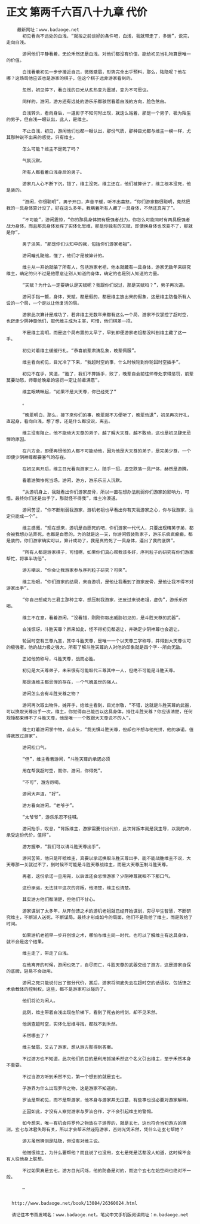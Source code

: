 # 正文 第两千六百八十九章 代价
        最新网址：www.badaoge.net
          初见看向不远处的白浅，“就按之前谈好的条件吧，白浅，我就带走了，多谢”，说完，走向白浅。
      
          游闲他们平静看着，无论禾然还是白浅，对他们都没有价值，能给初见当礼物算是唯一的价值。
      
          白浅看着初见一步步接近自己，微微蹙眉，形势完全出乎预料，那么，陆隐呢？他在哪？这场局他应该也是游家的棋子，但这个棋子远非游家看到的。
      
          忽然，初见停下，看白浅的目光从炙热变为震撼，变为不可思议。
      
          同样的，游闲，游方还有远处的游乐乐都骇然看着白浅的方向，脸色煞白。
      
          白浅转头，看向身后，一道影子不知何时出现，就这么站着，那是一个男子，极为陌生的男子，但白浅一眼认出，此人，是维主。
      
          不止白浅，初见，游闲他们也都一眼认出，那份气质，那种目光都与维主一模一样，尤其那种说不出来的感觉，只有维主。
      
          怎么可能？维主不是死了吗？
      
          气氛沉默。
      
          所有人都看着白浅身后的男子。
      
          游家几人心不断下沉，错了，维主没死，维主还在，他们被算计了，维主根本没死，他是装的。
      
          “游闲，你很聪明”，男子开口，声音平缓，听不出喜怒，“你们游家都很聪明，竟然把我的一具身体算计没了，好在这么多年，我瞒着所有人藏了一具身体，不然还真完了”。
      
          “不可能”，游闲震惊，“你的那具身体拥有极强者战力，你怎么可能同时有两具极强者战力身体，而且那具身体发挥了实体化思维，那是你独有的天赋，即便换身体也改变不了，那就是你”。
      
          男子淡笑，“那是你们认知中的我，包括你们游家老祖”。
      
          游闲瞳孔陡缩，懂了，他们才是被算计的。
      
          维主从一开始就骗了所有人，包括游家老祖，他本就藏有一具身体，游家无数年来研究维主，确定的只不过是他愿意让别人知道的身体，确定的也是别人知道的力量。
      
          “天赋？为什么一定要确认是天赋呢？我跟你们说过，那是天赋吗？”，男子再次道。
      
          游闲手指一颤，身体，天赋，都是假的，都是维主放出来的假象，这是维主防备所有人设的一个局，一个足以让他复活的局。
      
          游家此次算计是成功了，若非维主无数年来都有这么一个局，游家不仅掌控了超时空，也赶走少阴神尊他们，取代维主成为主宰，可惜，他们棋差一招。
      
          不是维主高明，而是这个局布置的太早了，早到即便游家老祖都没料到维主藏了这一手。
      
          初见对着维主缓缓行礼，“恭喜前辈肃清乱象，晚辈佩服”。
      
          维主看向初见，目光冷了下来，“我超时空的事，什么时候轮到你轮回时空插手”。
      
          初见不在乎，笑道，“胜了，我们不算插手，败了，晚辈自会前往师尊处求得惩罚，前辈莫要动怒，师尊给晚辈的惩罚一定让前辈满意”。
      
          维主眼睛眯起，“如果不是大天尊，你已经死了”
      
          。
      
          “晚辈明白，那么，接下来你们的事，晚辈就不方便听了，晚辈告退”，初见再次行礼，直起身，看向白浅，想了想，还是什么都没说，离去。
      
          维主没有阻止，他不能动大天尊的弟子，越了解大天尊，越不敢动，这也是初见肆无忌惮的原因。
      
          在六方会，即便再恨他的人都不可能动他，因为他是大天尊的弟子，是完美少尊，一个即便少阴神尊都要客气的存在。
      
          在初见离开后，维主目光看向游家三人，随手一招，虚空跌落一具尸体，赫然是游腾。
      
          看着游腾惨死当场，游闲，游方，游乐乐三人沉默。
      
          “从游机身上，我就看出你们游家反骨，所以一直在想办法削弱你们游家的影响力，可惜，最终你们还是出手了，那就怪不得我”，维主冷漠道。
      
          游闲苦涩，“你不断削弱我游家，游机老祖也早看出你有灭我游家之心，你与我游家，注定只能成一个”。
      
          维主感慨，“现在想来，游机是自愿死的吧，你们游家一代代人，只要出现精英子弟，都会被我想办法弄死，也都是自愿的，为的就是这一天，你游闲假装败家子，游乐乐疯疯癫癫，都是装的，你们游家确实可以，算计成功了，我是真的死了一具身体，逼出了我的底牌”。
      
          “所有人都是游家棋子，可惜啊，如果你们真心帮我该多好，序列粒子的研究有你们游家帮忙，将事半功倍”。
      
          游方嘲讽，“你会让我游家参与序列粒子研究？可笑”。
      
          维主抬眼，“你们游家的结局，来自游机，是他让我看到了游家反骨，是他让我不得不对游家出手”。
      
          “你自己想成为三君主那种主宰，想压制我游家，还反过来说老祖，虚伪”，游乐乐厉喝。
      
          维主不在意，看着游闲，“没看错，刚刚你取出威胁初见的，是斗胜天尊的武器”。
      
          白浅惊讶，斗胜天尊？原来如此，怪不得初见都退让，并确定少阴神尊也会退让。
      
          轮回时空有三尊九圣，其中斗胜天尊，是唯一一个以天尊二字称呼，并得到大天尊认可的极强者，他的战力极之强大，所有了解斗胜天尊的人对他的印象就是四个字--所向无敌。
      
          正如他的称号，斗胜天尊，战而必胜。
      
          初见是大天尊弟子，未来很有可能取代三尊其中一人，但绝不可能是斗胜天尊。
      
          那是连维主都忌惮的存在，一个气魄盖世的强人。
      
          游闲怎么会有斗胜天尊之物？
      
          游闲再次取出物件，摊开手，给维主看到，目光崇敬，“不错，这就是斗胜天尊的武器，可以换取天尊出手一次，维主，你觉得自己能否以这具身体，挡住斗胜天尊？你应该清楚，任何规矩都束缚不了斗胜天尊，他是唯一一个敢跟大天尊说不的人”。
      
          维主盯着游闲掌中物，点点头，“我无惧斗胜天尊，但却也不想与他死拼，他的承诺，值得我放过游家”。
      
          游闲松口气。
      
          “但”，维主看着游闲，“斗胜天尊的承诺必须
      
          用在帮我超时空，而你，游闲，你得死”。
      
          “不可”，游方厉喝。
      
          游闲大声道，“好”。
      
          游方看向游闲，“老爷子”。
      
          “太爷爷”，游乐乐忍不住喊。
      
          游闲抬手，叹息，“背叛维主，游家需要付出代价，此次背叛本就是我主导，以我的命，承受这份代价，值得”。
      
          游方握拳，“我们可以请斗胜天尊出手”。
      
          游闲苦笑，他只是吓唬维主，真要以承诺换取斗胜天尊出手，能不能战胜维主不说，大天尊那一关就过不了，到时候不可能是斗胜天尊战维主，而是大天尊压制斗胜天尊。
      
          再者，这份承诺一旦用完，以后谁还会忌惮游家？少阴神尊就咽不下那口气。
      
          这份承诺，无法抹平这次的背叛，他清楚，维主也清楚。
      
          其实游方他们都清楚，但他们不甘心。
      
          游家谋划了太多年，从开创馈之术的游机老祖就已经开始谋划，穷尽毕生智慧，不断研究维主，不断派人送死，不断谋局，最终才形成如今的局面，他们不是败给了维主，而是败给了时间。
      
          如果游机老祖早一步开创馈之术，哪怕与维主同一时代，也可以了解维主有这具身体，就不会是这个结果。
      
          维主走了，带走了白浅。
      
          在他离开的时候，游闲也死了，自尽而亡，斗胜天尊的武器交给了游方，这是游家自保的底牌，轻易不会动用。
      
          游闲之死只能说付出了部分代价，其后，游家将彻底失去在超时空的话语权，包括馈之术承载体的控制权，这些，都不是游家可以碰的了。
      
          他们将沦为闲人。
      
          此刻，维主带着白浅出现在阶梯下，看到了死去的柯剑，却不见禾然。
      
          他调查超时空，实体化思维寻找，都找不到禾然。
      
          禾然哪去了？
      
          维主皱眉，又去了游家，想从游方那得到答案。
      
          不过游方也不知道，此次他们的目的是利用抓捕禾然这个名义引出维主，至于禾然本身不重要。
      
          不过当游方听到禾然不见，第一个想到的就是玄七。
      
          子游界为什么出现罗仱之物，这是游家不知道的。
      
          罗汕是帮初见，而不是帮游家，他本身与游家并无瓜葛，有些事也没必要对游家解释。
      
          正因如此，才没有人察觉游家与罗汕合作，才不会引起维主的警惕。
      
          如今想来，唯一有机会将罗仱之物放在子游界的，就是玄七，这也符合当初游方的猜测，玄七与沐君失踪有关，所以才会帮禾然诬陷游家，否则光凭禾然，凭什么让玄七帮她？
      
          游方虽然猜测是陆隐，但没有对维主说。
      
          他憎恨维主，为什么要帮他？而且说了也没用，玄七是死是活都没人知道，这时候不会有人往他身上联想。
      
          不过如果真是玄七，游方目光闪烁，他的防备是对的，而这个玄七在始空间也绝对不一般。
      
          …
      
      
      http://www.badaoge.net/book/13084/26360024.html
      
      请记住本书首发域名：www.badaoge.net。笔尖中文手机版阅读网址：m.badaoge.net